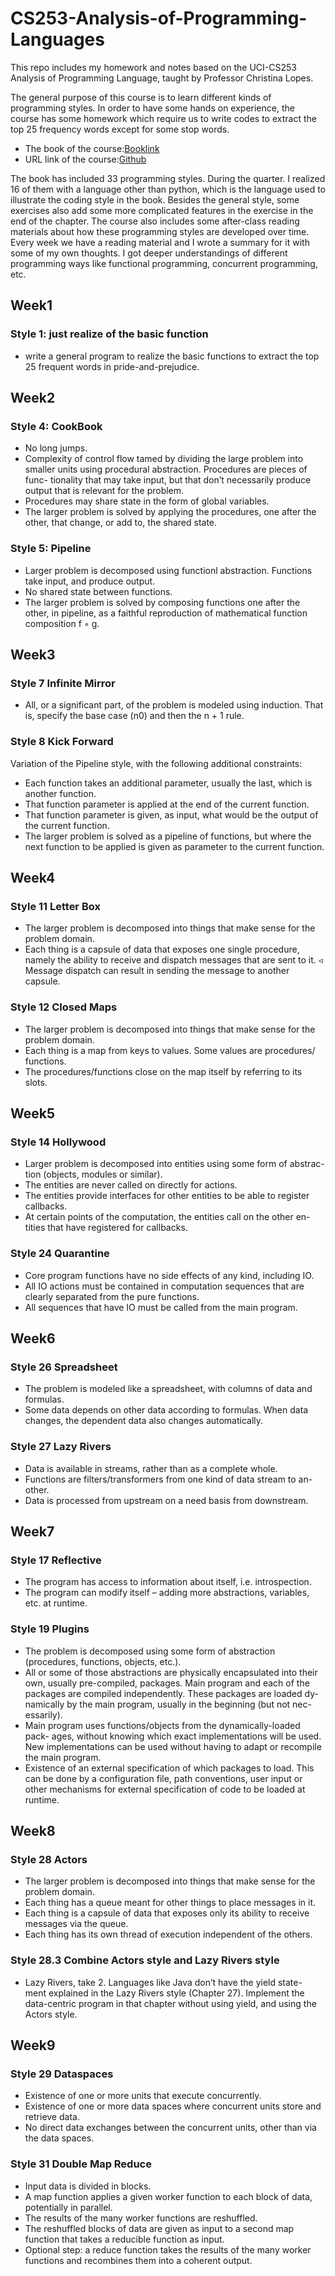 # CS253-Analysis-of-Programming-Languages
This repo includes my homework and notes based on the UCI-CS253 Analysis of Programming Language, taught by Professor Christina Lopes.

The general purpose of this course is to learn different kinds of programming styles. In order to have some hands on experience, the course has some homework which require us to write codes to extract the top 25 frequency words except for some stop words.
- The book of the course:[Booklink](https://www.amazon.com/Exercises-Programming-Style-Cristina-Videira/dp/1482227371/)
- URL link of the course:[Github](https://github.com/crista/exercises-in-programming-style)

The book has included 33 programming styles. During the quarter. I realized 16 of them with a language other than python, which is the language used to illustrate the coding style in the book. Besides the general style, some exercises also add some more complicated features in the exercise in the end of the chapter. The course also includes some after-class reading materials about how these programming styles are developed over time. Every week we have a reading material and I wrote a summary for it with some of my own thoughts. I got deeper understandings of different programming ways like functional programming, concurrent programming, etc.

## Week1
### Style 1: just realize of the basic function
- write a general program to realize the basic functions to extract the top 25 frequent words in pride-and-prejudice.
## Week2
### Style 4: CookBook
- No long jumps.
- Complexity of control flow tamed by dividing the large problem into smaller units using procedural abstraction. Procedures are pieces of func- tionality that may take input, but that don’t necessarily produce output that is relevant for the problem.
- Procedures may share state in the form of global variables.
- The larger problem is solved by applying the procedures, one after the other, that change, or add to, the shared state.
### Style 5: Pipeline
- Larger problem is decomposed using functionl abstraction. Functions take input, and produce output.
- No shared state between functions.
- The larger problem is solved by composing functions one after the other, in pipeline, as a faithful reproduction of mathematical function composition f ◦ g.
## Week3
### Style 7 Infinite Mirror
- All, or a significant part, of the problem is modeled using induction. That is, specify the base case (n0) and then the n + 1 rule.
### Style 8 Kick Forward
Variation of the Pipeline style, with the following additional constraints:
- Each function takes an additional parameter, usually the last, which is another function.
- That function parameter is applied at the end of the current function.
- That function parameter is given, as input, what would be the output
of the current function.
- The larger problem is solved as a pipeline of functions, but where the next function to be applied is given as parameter to the current function.
## Week4
### Style 11 Letter Box
- The larger problem is decomposed into things that make sense for the problem domain.
- Each thing is a capsule of data that exposes one single procedure, namely the ability to receive and dispatch messages that are sent to it.
◃ Message dispatch can result in sending the message to another capsule.
### Style 12 Closed Maps
- The larger problem is decomposed into things that make sense for the problem domain.
- Each thing is a map from keys to values. Some values are procedures/ functions.
- The procedures/functions close on the map itself by referring to its slots.
## Week5
### Style 14 Hollywood
- Larger problem is decomposed into entities using some form of abstrac- tion (objects, modules or similar).
- The entities are never called on directly for actions.
- The entities provide interfaces for other entities to be able to register
callbacks.
- At certain points of the computation, the entities call on the other en- tities that have registered for callbacks.
### Style 24 Quarantine
- Core program functions have no side effects of any kind, including IO.
- All IO actions must be contained in computation sequences that are
clearly separated from the pure functions.
- All sequences that have IO must be called from the main program.
## Week6
### Style 26 Spreadsheet
- The problem is modeled like a spreadsheet, with columns of data and formulas.
- Some data depends on other data according to formulas. When data changes, the dependent data also changes automatically.
### Style 27 Lazy Rivers
- Data is available in streams, rather than as a complete whole.
- Functions are filters/transformers from one kind of data stream to an-
other.
- Data is processed from upstream on a need basis from downstream.
## Week7
### Style 17 Reflective
- The program has access to information about itself, i.e. introspection.
- The program can modify itself – adding more abstractions, variables, etc. at runtime.
### Style 19 Plugins
- The problem is decomposed using some form of abstraction (procedures, functions, objects, etc.).
- All or some of those abstractions are physically encapsulated into their own, usually pre-compiled, packages. Main program and each of the packages are compiled independently. These packages are loaded dy- namically by the main program, usually in the beginning (but not nec- essarily).
- Main program uses functions/objects from the dynamically-loaded pack- ages, without knowing which exact implementations will be used. New implementations can be used without having to adapt or recompile the main program.
- Existence of an external specification of which packages to load. This can be done by a configuration file, path conventions, user input or other mechanisms for external specification of code to be loaded at runtime.
## Week8
### Style 28 Actors
- The larger problem is decomposed into things that make sense for the problem domain.
- Each thing has a queue meant for other things to place messages in it.
- Each thing is a capsule of data that exposes only its ability to receive
messages via the queue.
- Each thing has its own thread of execution independent of the others.
### Style 28.3 Combine Actors style and Lazy Rivers style
- Lazy Rivers, take 2. Languages like Java don’t have the yield state- ment explained in the Lazy Rivers style (Chapter 27). Implement the data-centric program in that chapter without using yield, and using the Actors style.
## Week9
### Style 29 Dataspaces
- Existence of one or more units that execute concurrently.
- Existence of one or more data spaces where concurrent units store and
retrieve data.
- No direct data exchanges between the concurrent units, other than via the data spaces.
### Style 31 Double Map Reduce
- Input data is divided in blocks.
- A map function applies a given worker function to each block of data,
potentially in parallel.
- The results of the many worker functions are reshuffled.
- The reshuffled blocks of data are given as input to a second map function that takes a reducible function as input.
- Optional step: a reduce function takes the results of the many worker functions and recombines them into a coherent output.
